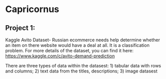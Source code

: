 # Capricornus

## Project 1:

Kaggle Avito Dataset- Russian ecommerce needs help determine whether an item on there website would have a deal at all. It is a classification problem. 
For more details of the dataset, you can find it here:
https://www.kaggle.com/c/avito-demand-prediction

There are three types of data within the datasest: 1) tabular data with rows and columns; 2) text data from the titles, descriptions; 3) image datasest